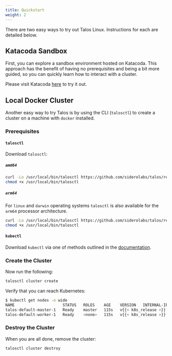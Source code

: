 ```yaml
---
title: Quickstart
weight: 2
---
```


There are two easy ways to try out Talos Linux.
Instructions for each are detailed below.

## Katacoda Sandbox

First, you can explore a sandbox environment hosted on Katacoda.
This approach has the benefit of having no prerequisites and being a bit more guided, so you can quickly learn how to interact with a cluster.

Please visit Katacoda [here](https://katacoda.com/siderolabs/scenarios/talos-intro) to try it out.

## Local Docker Cluster

Another easy way to try Talos is by using the CLI (`talosctl`) to create a cluster on a machine with `docker` installed.

### Prerequisites

#### `talosctl`

Download `talosctl`:

##### `amd64`

```bash
curl -Lo /usr/local/bin/talosctl https://github.com/siderolabs/talos/releases/download/{{< release >}}/talosctl-$(uname -s | tr "[:upper:]" "[:lower:]")-amd64
chmod +x /usr/local/bin/talosctl
```

##### `arm64`

For `linux` and `darwin` operating systems `talosctl` is also available for the `arm64` processor architecture.

```bash
curl -Lo /usr/local/bin/talosctl https://github.com/siderolabs/talos/releases/download/{{< release >}}/talosctl-$(uname -s | tr "[:upper:]" "[:lower:]")-arm64
chmod +x /usr/local/bin/talosctl
```

#### `kubectl`

Download `kubectl` via one of methods outlined in the [documentation](https://kubernetes.io/docs/tasks/tools/install-kubectl/).

### Create the Cluster

Now run the following:

```bash
talosctl cluster create
```

Verify that you can reach Kubernetes:

```bash
$ kubectl get nodes -o wide
NAME                     STATUS   ROLES    AGE    VERSION   INTERNAL-IP   EXTERNAL-IP   OS-IMAGE         KERNEL-VERSION   CONTAINER-RUNTIME
talos-default-master-1   Ready    master   115s   v{{< k8s_release >}}   10.5.0.2      <none>        Talos ({{< release >}})   <host kernel>    containerd://1.5.5
talos-default-worker-1   Ready    <none>   115s   v{{< k8s_release >}}   10.5.0.3      <none>        Talos ({{< release >}})   <host kernel>    containerd://1.5.5
```

### Destroy the Cluster

When you are all done, remove the cluster:

```bash
talosctl cluster destroy
```
